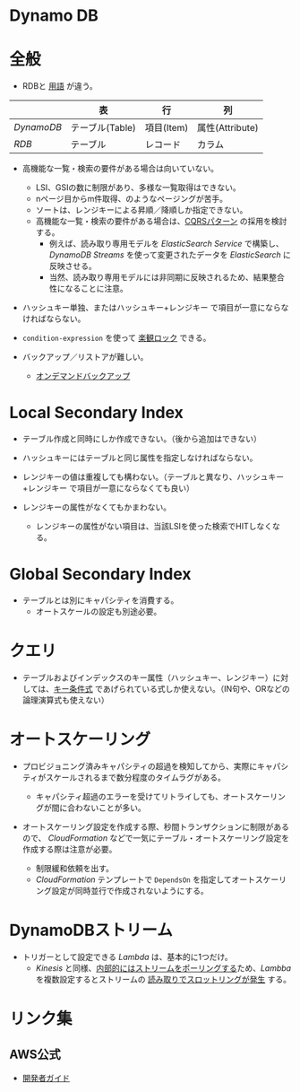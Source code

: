 Dynamo DB
====

# 全般

* RDBと [用語](https://docs.aws.amazon.com/ja_jp/amazondynamodb/latest/developerguide/HowItWorks.CoreComponents.html) が違う。

||表|行|列|
|----|----|----|----|
|*DynamoDB*|テーブル(Table)|項目(Item)|属性(Attribute)|
|*RDB*|テーブル|レコード|カラム|

* 高機能な一覧・検索の要件がある場合は向いていない。
  * LSI、GSIの数に制限があり、多様な一覧取得はできない。
  * nページ目からm件取得、のようなページングが苦手。
  * ソートは、レンジキーによる昇順／降順しか指定できない。
  * 高機能な一覧・検索の要件がある場合は、[CQRSパターン](https://docs.microsoft.com/ja-jp/azure/architecture/patterns/cqrs) の採用を検討する。
    * 例えば、読み取り専用モデルを *ElasticSearch Service* で構築し、*DynamoDB Streams* を使って変更されたデータを *ElasticSearch* に反映させる。
    * 当然、読み取り専用モデルには非同期に反映されるため、結果整合性になることに注意。

* ハッシュキー単独、またはハッシュキー+レンジキー で項目が一意にならなければならない。

* `condition-expression` を使って [楽観ロック](https://docs.aws.amazon.com/ja_jp/amazondynamodb/latest/developerguide/Expressions.ConditionExpressions.html#Expressions.ConditionExpressions.SimpleComparisons) できる。

* バックアップ／リストアが難しい。
  * [オンデマンドバックアップ](https://docs.aws.amazon.com/ja_jp/amazondynamodb/latest/developerguide/BackupRestore.html)

# Local Secondary Index

* テーブル作成と同時にしか作成できない。（後から追加はできない）

* ハッシュキーにはテーブルと同じ属性を指定しなければならない。

* レンジキーの値は重複しても構わない。（テーブルと異なり、ハッシュキー+レンジキー で項目が一意にならなくても良い）

* レンジキーの属性がなくてもかまわない。
  * レンジキーの属性がない項目は、当該LSIを使った検索でHITしなくなる。

# Global Secondary Index

* テーブルとは別にキャパシティを消費する。
  * オートスケールの設定も別途必要。

# クエリ

* テーブルおよびインデックスのキー属性（ハッシュキー、レンジキー）に対しては、[キー条件式](https://docs.aws.amazon.com/ja_jp/amazondynamodb/latest/developerguide/Query.html#Query.KeyConditionExpressions) であげられている式しか使えない。（IN句や、ORなどの論理演算式も使えない）

# オートスケーリング

* プロビジョニング済みキャパシティの超過を検知してから、実際にキャパシティがスケールされるまで数分程度のタイムラグがある。
  * キャパシティ超過のエラーを受けてリトライしても、オートスケーリングが間に合わないことが多い。

* オートスケーリング設定を作成する際、秒間トランザクションに制限があるので、 *CloudFormation* などで一気にテーブル・オートスケーリング設定を作成する際は注意が必要。
  * 制限緩和依頼を出す。
  * *CloudFormation* テンプレートで `DependsOn` を指定してオートスケーリング設定が同時並行で作成されないようにする。

# DynamoDBストリーム

* トリガーとして設定できる *Lambda* は、基本的に1つだけ。
  * *Kinesis* と同様、[内部的にはストリームをポーリングする](https://docs.aws.amazon.com/ja_jp/lambda/latest/dg/with-ddb.html)ため、*Lambba* を複数設定するとストリームの [読み取りでスロットリングが発生](https://docs.aws.amazon.com/ja_jp/amazondynamodb/latest/developerguide/Limits.html#limits-dynamodb-streams) する。

# リンク集

## AWS公式

* [開発者ガイド](https://docs.aws.amazon.com/ja_jp/amazondynamodb/latest/developerguide/Introduction.html)
